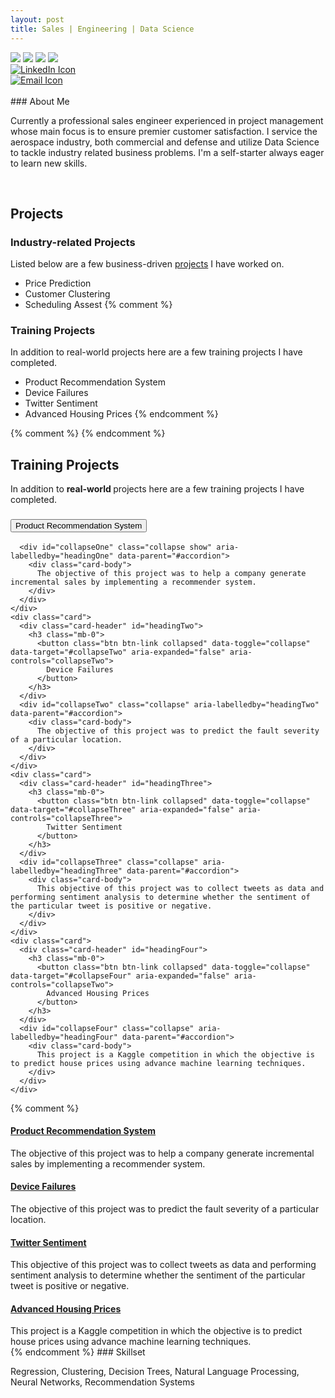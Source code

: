 ```yaml
---
layout: post
title: Sales | Engineering | Data Science
---
```



<div id="cf4a" class="shadow">
  <img src="/blog/public/power-of-the-handshake-.jpg" />
  <img src="/blog/public/electronics.jpg" />
  <img src="/blog/public/datascience1.jpg" />
  <img src="/blog/public/robotics.jpg" />
</div>

<div id="icons">
  <div class = "imgContainer">
    <a href="https://www.linkedin.com/in/randy-nolden-86096323/">
      <img src="/blog/public/square-linkedin.png" alt="LinkedIn Icon">
    </a>
  </div>  
  <div class = "imgContainer">  
    <a href="mailto:rnolden3@gmail.com">
      <img src="/blog/public/email_icon1.jpg" alt="Email Icon">
    </a>
  </div>  
</div>

<br>
### About Me

Currently a professional sales engineer experienced in project management whose main focus is to ensure premier customer satisfaction. I service the aerospace industry, both commercial and defense and utilize Data Science to tackle industry related business problems. I'm a self-starter always eager to learn new skills.

<br>

## Projects
### Industry-related Projects

Listed below are a few business-driven <a href= "{{ site.baseurl }}pages.html">projects</a> I have worked on.

* Price Prediction
* Customer Clustering
* Scheduling Assest
{% comment %}
### Training Projects

In addition to real-world projects here are a few training projects I have completed.

* Product Recommendation System
* Device Failures
* Twitter Sentiment
* Advanced Housing Prices
{% endcomment %}
<html>
{% comment %}
<head>
  <meta name="viewport" content="width=device-width, initial-scale=1">
  <link rel="stylesheet" href="https://maxcdn.bootstrapcdn.com/bootstrap/3.3.7/css/bootstrap.min.css">
  <script src="https://ajax.googleapis.com/ajax/libs/jquery/3.3.1/jquery.min.js"></script>
  <script src="https://maxcdn.bootstrapcdn.com/bootstrap/3.3.7/js/bootstrap.min.js"></script>
</head>
{% endcomment %}

<div class="container">
  <h2>Training Projects</h2>
  <p>In addition to <strong> real-world </strong> projects here are a few training projects I have completed.</p>

  <div id="accordion">
    <div class="card">
      <div class="card-header" id="headingOne">
        <h3 class="mb-0">
          <button class="btn btn-link" data-toggle="collapse" data-target="#collapseOne" aria-expanded="true" aria-controls="collapseOne">
            Product Recommendation System
          </button>
        </h3>
      </div>

      <div id="collapseOne" class="collapse show" aria-labelledby="headingOne" data-parent="#accordion">
        <div class="card-body">
          The objective of this project was to help a company generate incremental sales by implementing a recommender system.
        </div>
      </div>
    </div>
    <div class="card">
      <div class="card-header" id="headingTwo">
        <h3 class="mb-0">
          <button class="btn btn-link collapsed" data-toggle="collapse" data-target="#collapseTwo" aria-expanded="false" aria-controls="collapseTwo">
            Device Failures
          </button>
        </h3>
      </div>
      <div id="collapseTwo" class="collapse" aria-labelledby="headingTwo" data-parent="#accordion">
        <div class="card-body">
          The objective of this project was to predict the fault severity of a particular location.
        </div>
      </div>
    </div>
    <div class="card">
      <div class="card-header" id="headingThree">
        <h3 class="mb-0">
          <button class="btn btn-link collapsed" data-toggle="collapse" data-target="#collapseThree" aria-expanded="false" aria-controls="collapseThree">
            Twitter Sentiment
          </button>
        </h3>
      </div>
      <div id="collapseThree" class="collapse" aria-labelledby="headingThree" data-parent="#accordion">
        <div class="card-body">
          This objective of this project was to collect tweets as data and performing sentiment analysis to determine whether the sentiment of the particular tweet is positive or negative.
        </div>
      </div>
    </div>
    <div class="card">
      <div class="card-header" id="headingFour">
        <h3 class="mb-0">
          <button class="btn btn-link collapsed" data-toggle="collapse" data-target="#collapseFour" aria-expanded="false" aria-controls="collapseTwo">
            Advanced Housing Prices
          </button>
        </h3>
      </div>
      <div id="collapseFour" class="collapse" aria-labelledby="headingFour" data-parent="#accordion">
        <div class="card-body">
          This project is a Kaggle competition in which the objective is to predict house prices using advance machine learning techniques.
        </div>
      </div>
    </div>
  </div>

{% comment %}
  <div class="panel-group" id="accordion">
    <div class="panel panel-default">
      <div class="panel-heading">
        <h4 class="panel-title">
          <a data-toggle="collapse" data-parent="#accordion" href="#collapse1">Product Recommendation System</a>
        </h4>
      </div>
      <div id="collapse1" class="panel-collapse collapse in">
        <div class="panel-body">The objective of this project was to help a company generate incremental sales by implementing a recommender system.</div>
      </div>
    </div>
    <div class="panel panel-default">
      <div class="panel-heading">
        <h4 class="panel-title">
          <a data-toggle="collapse" data-parent="#accordion" href="#collapse2">Device Failures</a>
        </h4>
      </div>
      <div id="collapse2" class="panel-collapse collapse">
        <div class="panel-body">The objective of this project was to predict the fault severity of a particular location.</div>
      </div>
    </div>
    <div class="panel panel-default">
      <div class="panel-heading">
        <h4 class="panel-title">
          <a data-toggle="collapse" data-parent="#accordion" href="#collapse3">Twitter Sentiment</a>
        </h4>
      </div>
      <div id="collapse3" class="panel-collapse collapse">
        <div class="panel-body">This objective of this project was to collect tweets as data and performing sentiment analysis to determine whether the sentiment of the particular tweet is positive or negative.</div>
      </div>
    </div>
    <div class="panel panel-default">
      <div class="panel-heading">
        <h4 class="panel-title">
          <a data-toggle="collapse" data-parent="#accordion" href="#collapse4">Advanced Housing Prices</a>
        </h4>
      </div>
      <div id="collapse4" class="panel-collapse collapse">
        <div class="panel-body">This project is a Kaggle competition in which the objective is to predict house prices using advance machine learning techniques.</div>
      </div>
    </div>
  </div>
</div>
</html>
{% endcomment %}
### Skillset

Regression, Clustering, Decision Trees, Natural Language Processing, Neural Networks, Recommendation Systems
